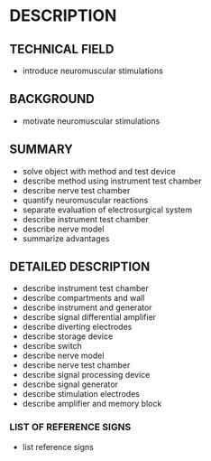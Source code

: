 # DESCRIPTION

## TECHNICAL FIELD

- introduce neuromuscular stimulations

## BACKGROUND

- motivate neuromuscular stimulations

## SUMMARY

- solve object with method and test device
- describe method using instrument test chamber
- describe nerve test chamber
- quantify neuromuscular reactions
- separate evaluation of electrosurgical system
- describe instrument test chamber
- describe nerve model
- summarize advantages

## DETAILED DESCRIPTION

- describe instrument test chamber
- describe compartments and wall
- describe instrument and generator
- describe signal differential amplifier
- describe diverting electrodes
- describe storage device
- describe switch
- describe nerve model
- describe nerve test chamber
- describe signal processing device
- describe signal generator
- describe stimulation electrodes
- describe amplifier and memory block

### LIST OF REFERENCE SIGNS

- list reference signs

